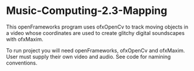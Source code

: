 # Music-Computing-2.3-Mapping
This openFrameworks program uses ofxOpenCv to track moving objects in a video whose coordinates are used to create glitchy digital soundscapes with ofxMaxim.

To run project you will need openFrameworks, ofxOpenCv and ofxMaxim.
User must supply their own video and audio. See code for namining conventions.
